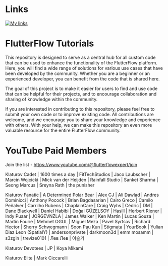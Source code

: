# Links

[![My links](https://img.shields.io/badge/-My%20Links-purple?style=for-the-badge&logo=linktree&logoColor=white)](https://linktr.ee/klaturov)

# FlutterFlow Tutorials

This repository is designed to serve as a central hub for all custom code that can be used to enhance the functionality of the FlutterFlow platform. Here, you will find a wide range of solutions for various use cases that have been developed by the community. Whether you are a beginner or an experienced developer, you can benefit from the code that is shared here.

The goal of this project is to make it easier for users to find and use code that can be helpful for their projects, and to encourage collaboration and sharing of knowledge within the community.

If you are interested in contributing to this repository, please feel free to submit your own code or to improve existing code. All contributions are welcome, and we encourage you to share your knowledge and experience with others. With your help, we can make this repository an even more valuable resource for the entire FlutterFlow community.

# YouTube Paid Members

Join the list - https://www.youtube.com/@flutterflowexpert/join

Klaturov Cadet
| 1600 times a day
| FitTechStudios
| Jaco Laubscher
| Marcin Wojcicki
| Mick van der Heijden
| Rainfall Studio
| Sanket Sharma
| Seong Marcus
| Sreyna Rath
| the punisher

Klaturov Fanatic
| A Determined Polar Bear
| Alex CJ
| Ali Dawlad
| Andres Dominicci
| Anthony Pocock
| Brian Bagdasarian
| Cairo Greco
| Camilo Peñalver
| Carrilho Rubens
| ChaplainCare
| Craig Wyhs
| Cédric
| DM
| Dane Blackwell
| Daniel Habibi
| Doğal GÜZELSOY
| Hasill
| Herbert Riener
| Indy Puaar
| JORGEVNZLA
| James Walker
| Ken Martin
| Lucas Souza
| Martin Fourie
| Mehmet OGUL
| Miguel Meza
| Pavel Syrtsov
| Richard Hector
| Sherry Schwegmann
| Soon Pau Kun
| Stigmata
| YourBook
| Yulian Diaz Leon (SpatialY)
| andersonprivate
| darkmoon3d
| emm mosamm
| s3zgin
| trevize0101
| Лев Лев
| 이슬기

Klaturov Devotees
| JP
| Koya Mikami

Klaturov Elite
| Mark Ciccarelli
